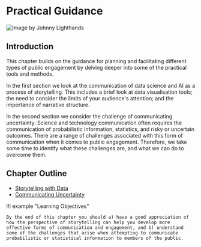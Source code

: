 # Practical Guidance

![Image by Johnny Lighthands](https://raw.githubusercontent.com/alan-turing-institute/turing-commons/main/docs/assets/images/illustrations/assurance.png)

## Introduction

This chapter builds on the guidance for planning and facilitating different types of public engagement by delving deeper into some of the practical tools and methods.

In the first section we look at the communication of data science and AI as a process of storytelling.
This includes a brief look at data visualisation tools; the need to consider the limits of your audience's attention; and the importance of narrative structure. 

In the second section we consider the challenge of communicating uncertainty.
Science and technology communication often requires the communication of probabilistic information, statistics, and risky or uncertain outcomes.
There are a range of challenges associated with this form of communication when it comes to public engagement.
Therefore, we take some time to identify what these challenges are, and what we can do to overcome them. 

## Chapter Outline

- [Storytelling with Data](storytelling.md)
- [Communicating Uncertainty](uncertainty.md)

!!! example "Learning Objectives"

    By the end of this chapter you should a) have a good appreciation of how the perspective of storytelling can help you develop more effective forms of communication and engagement, and b) understand some of the challenges that arise when attempting to communicate probabilistic or statistical information to members of the public.
